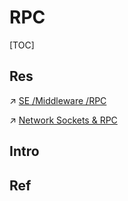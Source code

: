 # RPC

[TOC]



## Res
↗ [SE /Middleware /RPC](../../../../Software%20Engineering/🖖🏾%20Middleware/RPC/RPC.md)

↗ [Network Sockets & RPC](../../../../🔑%20CS_Core/🧬%20Computer%20System/Operating%20System%20(Theory)/IO%20System/IO%20Generality%20(via%20Abstraction)/Network%20Sockets%20&%20RPC/Network%20Sockets%20&%20RPC.md)



## Intro


## Ref

